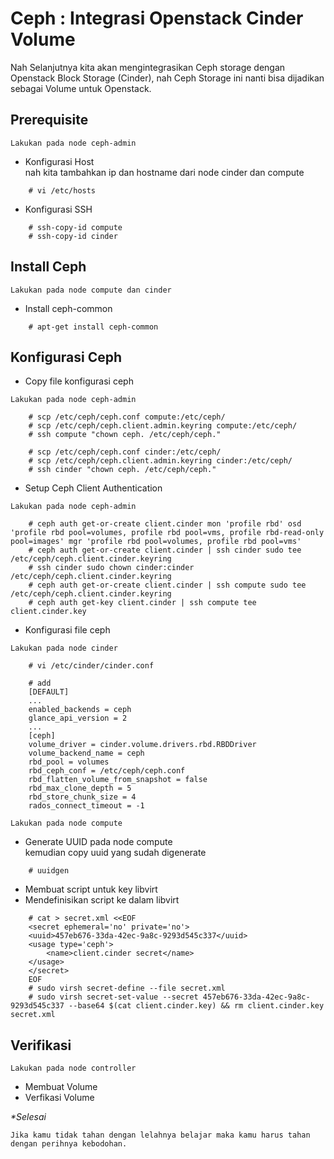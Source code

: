 # Ceph : Integrasi Openstack Cinder Volume

Nah Selanjutnya kita akan mengintegrasikan Ceph storage dengan Openstack Block Storage (Cinder), nah Ceph Storage ini nanti bisa dijadikan sebagai Volume untuk Openstack.

## Prerequisite
```note
Lakukan pada node ceph-admin
```

- Konfigurasi Host
<br>nah kita tambahkan ip dan hostname dari node cinder dan compute
```
    # vi /etc/hosts
```

- Konfigurasi SSH
```
    # ssh-copy-id compute
    # ssh-copy-id cinder
```

## Install Ceph
```note
Lakukan pada node compute dan cinder
```

- Install ceph-common
```
    # apt-get install ceph-common
```

## Konfigurasi Ceph

- Copy file konfigurasi ceph
```note
Lakukan pada node ceph-admin
```
```
    # scp /etc/ceph/ceph.conf compute:/etc/ceph/
    # scp /etc/ceph/ceph.client.admin.keyring compute:/etc/ceph/
    # ssh compute "chown ceph. /etc/ceph/ceph."

    # scp /etc/ceph/ceph.conf cinder:/etc/ceph/
    # scp /etc/ceph/ceph.client.admin.keyring cinder:/etc/ceph/
    # ssh cinder "chown ceph. /etc/ceph/ceph."
```

- Setup Ceph Client Authentication
```note
Lakukan pada node ceph-admin
```
```
    # ceph auth get-or-create client.cinder mon 'profile rbd' osd 'profile rbd pool=volumes, profile rbd pool=vms, profile rbd-read-only pool=images' mgr 'profile rbd pool=volumes, profile rbd pool=vms'
    # ceph auth get-or-create client.cinder | ssh cinder sudo tee /etc/ceph/ceph.client.cinder.keyring
    # ssh cinder sudo chown cinder:cinder /etc/ceph/ceph.client.cinder.keyring
    # ceph auth get-or-create client.cinder | ssh compute sudo tee /etc/ceph/ceph.client.cinder.keyring
    # ceph auth get-key client.cinder | ssh compute tee client.cinder.key
```

- Konfigurasi file ceph
```note
Lakukan pada node cinder
```

```
    # vi /etc/cinder/cinder.conf
   
    # add
    [DEFAULT]
    ...
    enabled_backends = ceph
    glance_api_version = 2
    ...
    [ceph]
    volume_driver = cinder.volume.drivers.rbd.RBDDriver
    volume_backend_name = ceph
    rbd_pool = volumes
    rbd_ceph_conf = /etc/ceph/ceph.conf
    rbd_flatten_volume_from_snapshot = false
    rbd_max_clone_depth = 5
    rbd_store_chunk_size = 4
    rados_connect_timeout = -1
```

```note
Lakukan pada node compute 
```

- Generate UUID pada node compute
<br>kemudian copy uuid yang sudah digenerate
```
    # uuidgen 
```

- Membuat script untuk key libvirt
- Mendefinisikan script ke dalam libvirt
```
    # cat > secret.xml <<EOF
    <secret ephemeral='no' private='no'>
    <uuid>457eb676-33da-42ec-9a8c-9293d545c337</uuid>
    <usage type='ceph'>
        <name>client.cinder secret</name>
    </usage>
    </secret>
    EOF
    # sudo virsh secret-define --file secret.xml
    # sudo virsh secret-set-value --secret 457eb676-33da-42ec-9a8c-9293d545c337 --base64 $(cat client.cinder.key) && rm client.cinder.key secret.xml
```

## Verifikasi
```note
Lakukan pada node controller
```

- Membuat Volume
- Verfikasi Volume

<i>*Selesai</i>

```
Jika kamu tidak tahan dengan lelahnya belajar maka kamu harus tahan dengan perihnya kebodohan.
```